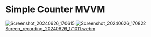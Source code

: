# Simple Counter MVVM

![Screenshot_20240626_170615](https://github.com/yair-shtern/Android-Kotlin-Course/assets/101128645/51417ab3-0b21-48c4-a336-ae68f8252d6f)
![Screenshot_20240626_170822](https://github.com/yair-shtern/Android-Kotlin-Course/assets/101128645/f6e63fae-3cc5-46f1-910b-add1e0f2789e)
[Screen_recording_20240626_171011.webm](https://github.com/yair-shtern/Android-Kotlin-Course/assets/101128645/da8a4116-c2ed-4687-bafa-e62f7dbe4aa6)
